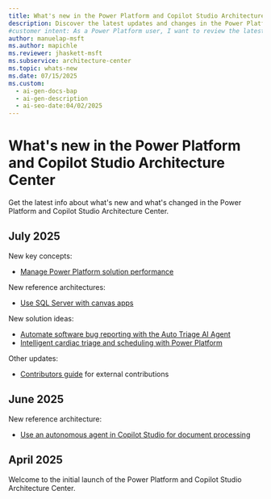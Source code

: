 ```yaml
---
title: What's new in the Power Platform and Copilot Studio Architecture Center
description: Discover the latest updates and changes in the Power Platform and Copilot Studio Architecture Center.
#customer intent: As a Power Platform user, I want to review the latest updates so that I can design better solutions for Power Platform.  
author: manuelap-msft
ms.author: mapichle
ms.reviewer: jhaskett-msft
ms.subservice: architecture-center
ms.topic: whats-new
ms.date: 07/15/2025
ms.custom:
  - ai-gen-docs-bap
  - ai-gen-description
  - ai-seo-date:04/02/2025
---
```


# What's new in the Power Platform and Copilot Studio Architecture Center

Get the latest info about what's new and what's changed in the Power Platform  and Copilot Studio Architecture Center.

## July 2025

New key concepts:

- [Manage Power Platform solution performance](key-concepts/performance/index.md)

New reference architectures:

- [Use SQL Server with canvas apps](reference-architectures/sqlserver-canvas-app.md)

New solution ideas:

- [Automate software bug reporting with the Auto Triage AI Agent](solution-ideas/auto-ai-triage.md)
- [Intelligent cardiac triage and scheduling with Power Platform](solution-ideas/cardio-triage-agent.md)

Other updates:

- [Contributors guide](contribute.md) for external contributions

## June 2025

New reference architecture:

- [Use an autonomous agent in Copilot Studio for document processing](reference-architectures/document-processing-agent.md)

## April 2025

Welcome to the initial launch of the Power Platform and Copilot Studio Architecture Center.
